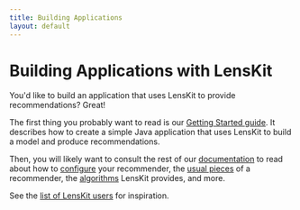 ```yaml
---
title: Building Applications
layout: default
---
```


# Building Applications with LensKit

You'd like to build an application that uses LensKit to provide recommendations? Great!

The first thing you probably want to read is our [Getting Started
guide](/documentation/basics/getting-started/).  It describes how to create a simple
Java application that uses LensKit to build a model and produce
recommendations.

Then, you will likely want to consult the rest of our
[documentation](/documentation/) to read about how to
[configure](/documentation/basics/configure/) your recommender, the [usual
pieces](/documentation/basics/structure/) of a recommender, the [algorithms](/documentation/algorithms/) LensKit provides, and more.

See the [list of LensKit users](/users/) for inspiration.
